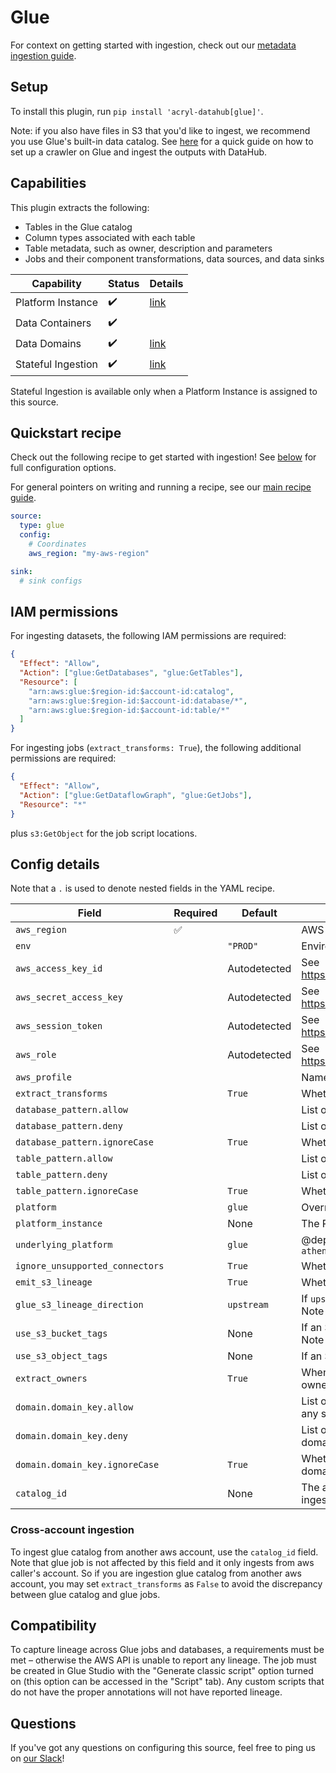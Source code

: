 # Glue

For context on getting started with ingestion, check out our [metadata ingestion guide](../README.md).

## Setup

To install this plugin, run `pip install 'acryl-datahub[glue]'`.

Note: if you also have files in S3 that you'd like to ingest, we recommend you use Glue's built-in data catalog. See [here](./s3.md) for a quick guide on how to set up a crawler on Glue and ingest the outputs with DataHub.

## Capabilities

This plugin extracts the following:

- Tables in the Glue catalog
- Column types associated with each table
- Table metadata, such as owner, description and parameters
- Jobs and their component transformations, data sources, and data sinks

| Capability          | Status | Details                                  |
|---------------------| ------ |------------------------------------------|
| Platform Instance   | ✔️     | [link](../../docs/platform-instances.md) |
| Data Containers     | ✔️     |                                          |
| Data Domains        | ✔️     | [link](../../docs/domains.md)            |
| Stateful Ingestion  | ✔️     | [link](./stateful_ingestion.md)          |

Stateful Ingestion is available only when a Platform Instance is assigned to this source.

## Quickstart recipe

Check out the following recipe to get started with ingestion! See [below](#config-details) for full configuration options.

For general pointers on writing and running a recipe, see our [main recipe guide](../README.md#recipes).

```yml
source:
  type: glue
  config:
    # Coordinates
    aws_region: "my-aws-region"

sink:
  # sink configs
```

## IAM permissions

For ingesting datasets, the following IAM permissions are required:

```json
{
  "Effect": "Allow",
  "Action": ["glue:GetDatabases", "glue:GetTables"],
  "Resource": [
    "arn:aws:glue:$region-id:$account-id:catalog",
    "arn:aws:glue:$region-id:$account-id:database/*",
    "arn:aws:glue:$region-id:$account-id:table/*"
  ]
}
```

For ingesting jobs (`extract_transforms: True`), the following additional permissions are required:

```json
{
  "Effect": "Allow",
  "Action": ["glue:GetDataflowGraph", "glue:GetJobs"],
  "Resource": "*"
}
```

plus `s3:GetObject` for the job script locations.

## Config details

Note that a `.` is used to denote nested fields in the YAML recipe.

| Field                           | Required | Default      | Description                                                                                                                                                         |
| ------------------------------- | -------- | ------------ | ------------------------------------------------------------------------------------------------------------------------------------------------------------------- |
| `aws_region`                    | ✅       |              | AWS region code.                                                                                                                                                    |
| `env`                           |          | `"PROD"`     | Environment to use in namespace when constructing URNs.                                                                                                             |
| `aws_access_key_id`             |          | Autodetected | See https://boto3.amazonaws.com/v1/documentation/api/latest/guide/credentials.html                                                                                  |
| `aws_secret_access_key`         |          | Autodetected | See https://boto3.amazonaws.com/v1/documentation/api/latest/guide/credentials.html                                                                                  |
| `aws_session_token`             |          | Autodetected | See https://boto3.amazonaws.com/v1/documentation/api/latest/guide/credentials.html                                                                                  |
| `aws_role`                      |          | Autodetected | See https://boto3.amazonaws.com/v1/documentation/api/latest/guide/credentials.html                                                                                  |
| `aws_profile`                   |          |              | Named AWS profile to use, if not set the default will be used                                                                                                       |
| `extract_transforms`            |          | `True`       | Whether to extract Glue transform jobs.                                                                                                                             |
| `database_pattern.allow`        |          |              | List of regex patterns for databases to include in ingestion.                                                                                                       |
| `database_pattern.deny`         |          |              | List of regex patterns for databases to exclude from ingestion.                                                                                                     |
| `database_pattern.ignoreCase`   |          | `True`       | Whether to ignore case sensitivity during pattern matching.                                                                                                         |
| `table_pattern.allow`           |          |              | List of regex patterns for tables to include in ingestion.                                                                                                          |
| `table_pattern.deny`            |          |              | List of regex patterns for tables to exclude from ingestion.                                                                                                        |
| `table_pattern.ignoreCase`      |          | `True`       | Whether to ignore case sensitivity during pattern matching.                                                                                                         |
| `platform`                      |          | `glue`       | Override for platform name. Allowed values - `glue`, `athena`                                                                                                       |
| `platform_instance`             |          | None         | The Platform instance to use while constructing URNs.                                                                                                               |
| `underlying_platform`           |          | `glue`       | @deprecated(Use `platform`) Override for platform name. Allowed values - `glue`, `athena`                                                                           |
| `ignore_unsupported_connectors` |          | `True`       | Whether to ignore unsupported connectors. If disabled, an error will be raised.                                                                                     |
| `emit_s3_lineage`               |          | `True`       | Whether to emit S3-to-Glue lineage.                                                                                                                                 |
| `glue_s3_lineage_direction`     |          | `upstream`   | If `upstream`, S3 is upstream to Glue. If `downstream` S3 is downstream to Glue. Please Note that this will not apply tags to any folders ingested, only the files. |
| `use_s3_bucket_tags`            |          | None         | If an S3 Buckets Tags should be created for the Tables ingested by Glue. Please Note that this will not apply tags to any folders ingested, only the files.         |
| `use_s3_object_tags`            |          | None         | If an S3 Objects Tags should be created for the Tables ingested by Glue.                                                                                            |
| `extract_owners`                |          | `True`       | When enabled, extracts ownership from Glue directly and overwrites existing owners. When disabled, ownership is left empty for datasets.                            |
| `domain.domain_key.allow`       |          |              | List of regex patterns for tables to set domain_key domain key (domain_key can be any string like `sales`. There can be multiple domain key specified.              |
| `domain.domain_key.deny`        |          |              | List of regex patterns for tables to not assign domain_key. There can be multiple domain key specified.                                                             |
| `domain.domain_key.ignoreCase`  |          | `True`       | Whether to ignore case sensitivity during pattern matching.There can be multiple domain key specified.                                                              |
| `catalog_id`                    |          | None         | The aws account id where the target glue catalog lives. If None, datahub will ingest glue catalog in aws caller's account.                                          |

### Cross-account ingestion

To ingest glue catalog from another aws account, use the `catalog_id` field. Note that glue job is not affected by this field and it only ingests from aws caller's account. So if you are ingestion glue catalog from another aws account, you may set `extract_transforms` as `False` to avoid the discrepancy between glue catalog and glue jobs.

## Compatibility

To capture lineage across Glue jobs and databases, a requirements must be met – otherwise the AWS API is unable to report any lineage. The job must be created in Glue Studio with the "Generate classic script" option turned on (this option can be accessed in the "Script" tab). Any custom scripts that do not have the proper annotations will not have reported lineage.

## Questions

If you've got any questions on configuring this source, feel free to ping us on [our Slack](https://slack.datahubproject.io/)!
